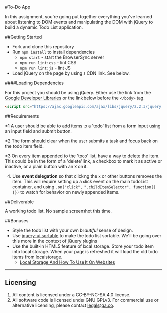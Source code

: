 #To-Do App

In this assignment, you're going put together everything you've learned about listening to DOM events and manipulating the DOM with jQuery to build a dynamic Todo List application.

##Getting Started

* Fork and clone this repository
* Run `npm install` to install dependencies
  * `npm start` - start the BrowserSync server
  * `npm run lint:css` - lint CSS
  * `npm run lint:js` - lint JS
* Load jQuery on the page by using a CDN link. See below.

####Loading Dependencies

For this project you should be using jQuery. Either use the link from the [Google Developer Libraries](https://developers.google.com/speed/libraries/#jquery) or the link below before the `</body>` tag.

```html
<script src="https://ajax.googleapis.com/ajax/libs/jquery/2.2.3/jquery.min.js"></script>
```

##Requirements

*1   A user should be able to add items to a 'todo' list from a form input using an input field and submit button.

*2   The form should clear when the user submits a task and focus back on the todo item field.

*3   On every item appended to the 'todo' list, have a way to delete the item. This could be in the form of a 'delete' link, a checkbox to mark
	 it as active or inactive, or a plain button with an `X` on it.

4.   Use **event delegation** so that clicking the `x` or other buttons removes the item. This will require setting up a click event on the 
	 main todoList container, and using `.on("click", ".childItemSelector", function() {})` to watch for behavior on newly appended items.

##Deliverable

A working todo list. No sample screenshot this time.

##Bonuses

* Style the todo list with your own *beautiful* sense of design.
* Use [jquery-ui sortable](https://jqueryui.com/sortable/) to make the todo list sortable. We'll be going over this more in the context of jQuery plugins
* Use the built-in HTML5 feature of local storage. Store your todo item into local storage. When your page is refreshed it will load the old todo items from localstorage.
  * [Local Storage And How To Use It On Websites](http://www.smashingmagazine.com/2010/10/11/local-storage-and-how-to-use-it/)

---

## Licensing
1. All content is licensed under a CC-BY-NC-SA 4.0 license.
2. All software code is licensed under GNU GPLv3. For commercial use or alternative licensing, please contact legal@ga.co.

